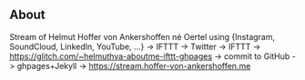 ## About

Stream of Helmut Hoffer von Ankershoffen né Oertel using {Instagram, SoundCloud, LinkedIn, YouTube, ...} -> IFTTT -> Twitter -> IFTTT -> https://glitch.com/~helmuthva-aboutme-ifttt-ghpages -> commit to GitHub -> ghpages+Jekyll -> https://stream.hoffer-von-ankershoffen.me
